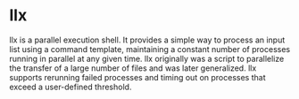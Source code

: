 llx
===

llx is a parallel execution shell.  It provides a simple way to process
an input list using a command template, maintaining a constant number of
processes running in parallel at any given time.  llx originally was a
script to parallelize the transfer of a large number of files and was
later generalized.  llx supports rerunning failed processes and timing
out on processes that exceed a user-defined threshold.
